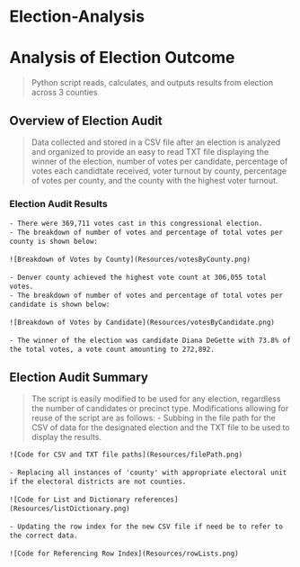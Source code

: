 # Election-Analysis
# Analysis of Election Outcome
>Python script reads, calculates, and outputs results from election across 3 counties

## Overview of Election Audit
>Data collected and stored in a CSV file after an election is analyzed and organized to provide an easy to read TXT file displaying the winner of the election, number of votes per candidate, percentage of votes each candidtate received, voter turnout by county, percentage of votes per county, and the county with the highest voter turnout.

### Election Audit Results
    - There were 369,711 votes cast in this congressional election.
    - The breakdown of number of votes and percentage of total votes per county is shown below: 

    ![Breakdown of Votes by County](Resources/votesByCounty.png)

    - Denver county achieved the highest vote count at 306,055 total votes. 
    - The breakdown of number of votes and percentage of total votes per candidate is shown below: 

    ![Breakdown of Votes by Candidate](Resources/votesByCandidate.png)

    - The winner of the election was candidate Diana DeGette with 73.8% of the total votes, a vote count amounting to 272,892.

## Election Audit Summary
> The script is easily modified to be used for any election, regardless the number of candidates or precinct type. 
> Modifications allowing for reuse of the script are as follows:
    - Subbing in the file path for the CSV of data for the designated election and the TXT file to be used to display the results.

    ![Code for CSV and TXT file paths](Resources/filePath.png)

    - Replacing all instances of 'county' with appropriate electoral unit if the electoral districts are not counties.

    ![Code for List and Dictionary references](Resources/listDictionary.png)

    - Updating the row index for the new CSV file if need be to refer to the correct data. 
    
    ![Code for Referencing Row Index](Resources/rowLists.png)